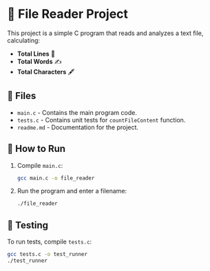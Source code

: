 
# 📄 File Reader Project

This project is a simple C program that reads and analyzes a text file, calculating:

- **Total Lines** 📏
- **Total Words** ✍️
- **Total Characters** 🖋️

## 📂 Files

- `main.c` - Contains the main program code.
- `tests.c` - Contains unit tests for `countFileContent` function.
- `readme.md` - Documentation for the project.

## 🚀 How to Run

1. Compile `main.c`:
   ```bash
   gcc main.c -o file_reader
   ```
2. Run the program and enter a filename:
   ```bash
   ./file_reader
   ```

## 🧪 Testing

To run tests, compile `tests.c`:
```bash
gcc tests.c -o test_runner
./test_runner
```

